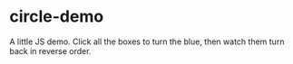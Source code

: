 # circle-demo

A little JS demo. Click all the boxes to turn the blue, then watch them turn back in reverse order.
